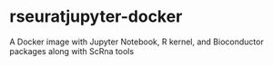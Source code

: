 # rseuratjupyter-docker
A Docker image with Jupyter Notebook, R kernel, and Bioconductor packages along with ScRna tools 
